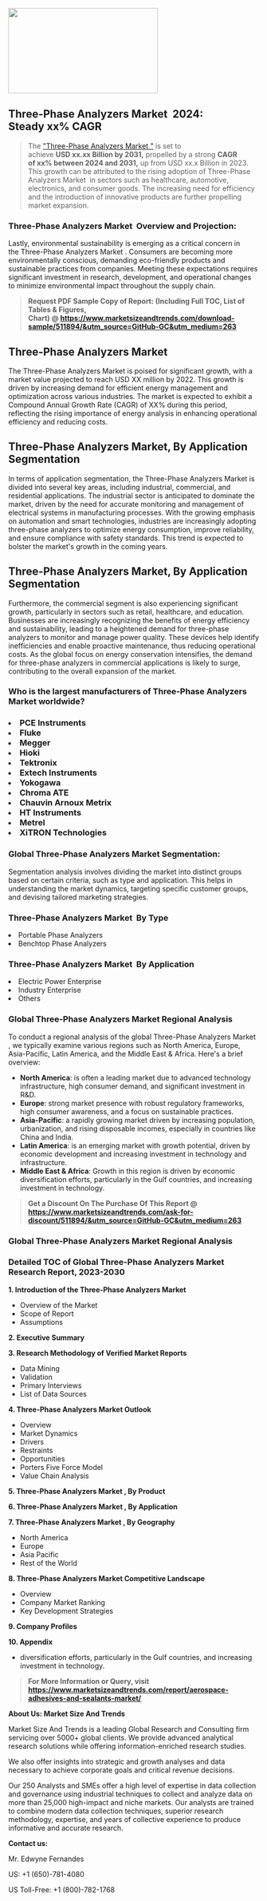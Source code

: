 <p><img class="alignnone size-medium wp-image-20088" src="https://ffe5etoiles.com/wp-content/uploads/2024/12/MST1-300x171.png" alt="" width="300" height="171" /></p><h2 id="ember46" class="ember-view reader-text-block__heading-2">Three-Phase Analyzers Market &nbsp;2024: Steady&nbsp;xx% CAGR</h2><blockquote id="ember47" class="ember-view reader-text-block__blockquote">The&nbsp;<a class="app-aware-link " href="https://www.marketsizeandtrends.com/download-sample/511894/&utm_source=GitHub-GC&utm_medium=263" target="_blank" data-test-app-aware-link="">"Three-Phase Analyzers Market "</a>&nbsp;is set to achieve&nbsp;<strong>USD&nbsp;xx.xx&nbsp;Billion by 2031,</strong>&nbsp;propelled by a strong&nbsp;<strong>CAGR of&nbsp;xx% between 2024 and 2031,</strong>&nbsp;up from USD xx.x Billion in 2023. This growth can be attributed to the rising adoption of&nbsp;Three-Phase Analyzers Market &nbsp;in sectors such as healthcare, automotive, electronics, and consumer goods. The increasing need for efficiency and the introduction of innovative products are further propelling market expansion.</blockquote><h3 id="ember48" class="ember-view reader-text-block__heading-3">Three-Phase Analyzers Market &nbsp;Overview and Projection:</h3><p id="ember49" class="ember-view reader-text-block__paragraph">Lastly, environmental sustainability is emerging as a critical concern in the&nbsp;Three-Phase Analyzers Market . Consumers are becoming more environmentally conscious, demanding eco-friendly products and sustainable practices from companies. Meeting these expectations requires significant investment in research, development, and operational changes to minimize environmental impact throughout the supply chain.</p><blockquote id="ember50" class="ember-view reader-text-block__blockquote"><strong>Request PDF Sample Copy of Report: (Including Full TOC, List of Tables &amp; Figures, Chart)&nbsp;@&nbsp;<strong><a href="https://www.marketsizeandtrends.com/download-sample/511894/&utm_source=GitHub-GC&utm_medium=263" target="_blank">https://www.marketsizeandtrends.com/download-sample/511894/&utm_source=GitHub-GC&utm_medium=263</a></strong></strong></blockquote><h3 class=""> <h2>Three-Phase Analyzers Market</h2><p>The Three-Phase Analyzers Market is poised for significant growth, with a market value projected to reach USD XX million by 2022. This growth is driven by increasing demand for efficient energy management and optimization across various industries. The market is expected to exhibit a Compound Annual Growth Rate (CAGR) of XX% during this period, reflecting the rising importance of energy analysis in enhancing operational efficiency and reducing costs.</p><h2>Three-Phase Analyzers Market, By Application Segmentation</h2><p>In terms of application segmentation, the Three-Phase Analyzers Market is divided into several key areas, including industrial, commercial, and residential applications. The industrial sector is anticipated to dominate the market, driven by the need for accurate monitoring and management of electrical systems in manufacturing processes. With the growing emphasis on automation and smart technologies, industries are increasingly adopting three-phase analyzers to optimize energy consumption, improve reliability, and ensure compliance with safety standards. This trend is expected to bolster the market's growth in the coming years.</p><h2>Three-Phase Analyzers Market, By Application Segmentation</h2><p>Furthermore, the commercial segment is also experiencing significant growth, particularly in sectors such as retail, healthcare, and education. Businesses are increasingly recognizing the benefits of energy efficiency and sustainability, leading to a heightened demand for three-phase analyzers to monitor and manage power quality. These devices help identify inefficiencies and enable proactive maintenance, thus reducing operational costs. As the global focus on energy conservation intensifies, the demand for three-phase analyzers in commercial applications is likely to surge, contributing to the overall expansion of the market.</p></h3><h3 id="" class="">Who is the largest manufacturers of&nbsp;Three-Phase Analyzers Market worldwide?</h3><h3 class=""></Li><Li>PCE Instruments</Li><Li> Fluke</Li><Li> Megger</Li><Li> Hioki</Li><Li> Tektronix</Li><Li> Extech Instruments</Li><Li> Yokogawa</Li><Li> Chroma ATE</Li><Li> Chauvin Arnoux Metrix</Li><Li> HT Instruments</Li><Li> Metrel</Li><Li> XiTRON Technologies</h3><h3 id="ember53" class="ember-view reader-text-block__heading-3">Global&nbsp;Three-Phase Analyzers Market Segmentation:</h3><p id="ember54" class="ember-view reader-text-block__paragraph">Segmentation analysis involves dividing the market into distinct groups based on certain criteria, such as type and application. This helps in understanding the market dynamics, targeting specific customer groups, and devising tailored marketing strategies.</p><h3 id="" class="">Three-Phase Analyzers Market &nbsp;By Type</h3><p></Li><Li>Portable Phase Analyzers</Li><Li> Benchtop Phase Analyzers</p><h3 id="" class="">Three-Phase Analyzers Market &nbsp;By Application</h3><p class=""></Li><Li>Electric Power Enterprise</Li><Li> Industry Enterprise</Li><Li> Others</p><h3 id="ember62" class="ember-view reader-text-block__heading-3">Global Three-Phase Analyzers Market Regional Analysis</h3><p id="ember63" class="ember-view reader-text-block__paragraph">To conduct a regional analysis of the global Three-Phase Analyzers Market , we typically examine various regions such as North America, Europe, Asia-Pacific, Latin America, and the Middle East &amp; Africa. Here's a brief overview:</p><ul><li><strong>North America</strong>: is often a leading market due to advanced technology infrastructure, high consumer demand, and significant investment in R&amp;D.</li><li><strong>Europe</strong>: strong market presence with robust regulatory frameworks, high consumer awareness, and a focus on sustainable practices.</li><li><strong>Asia-Pacific</strong>: a rapidly growing market driven by increasing population, urbanization, and rising disposable incomes, especially in countries like China and India.</li><li><strong>Latin America</strong>: is an emerging market with growth potential, driven by economic development and increasing investment in technology and infrastructure.</li><li><strong>Middle East &amp; Africa</strong>: Growth in this region is driven by economic diversification efforts, particularly in the Gulf countries, and increasing investment in technology.</li></ul><blockquote id="ember61" class="ember-view reader-text-block__blockquote"><strong>Get a Discount On The Purchase Of This Report @ <strong><a href="https://html-cleaner.com/" target="">https://www.marketsizeandtrends.com/ask-for-discount/511894/&utm_source=GitHub-GC&utm_medium=263</a></strong></strong></blockquote><h3 id="ember62" class="ember-view reader-text-block__heading-3">Global Three-Phase Analyzers Market Regional Analysis</h3><h3 id="" class="">Detailed TOC of Global Three-Phase Analyzers Market Research Report, 2023-2030</h3><p id="" class=""><strong>1. Introduction of the Three-Phase Analyzers Market </strong></p><ul><li>Overview of the Market</li><li>Scope of Report</li><li>Assumptions</li></ul><p id="" class=""><strong>2. Executive Summary</strong></p><p id="" class=""><strong>3. Research Methodology of Verified Market Reports</strong></p><ul><li>Data Mining</li><li>Validation</li><li>Primary Interviews</li><li>List of Data Sources</li></ul><p id="" class=""><strong>4. Three-Phase Analyzers Market Outlook</strong></p><ul><li>Overview</li><li>Market Dynamics</li><li>Drivers</li><li>Restraints</li><li>Opportunities</li><li>Porters Five Force Model</li><li>Value Chain Analysis</li></ul><p id="" class=""><strong>5. Three-Phase Analyzers Market , By Product</strong></p><p id="" class=""><strong>6. Three-Phase Analyzers Market , By Application</strong></p><p id="" class=""><strong>7. Three-Phase Analyzers Market , By Geography</strong></p><ul><li>North America</li><li>Europe</li><li>Asia Pacific</li><li>Rest of the World</li></ul><p id="" class=""><strong>8. Three-Phase Analyzers Market Competitive Landscape</strong></p><ul><li>Overview</li><li>Company Market Ranking</li><li>Key Development Strategies</li></ul><p id="" class=""><strong>9. Company Profiles</strong></p><p id="" class=""><strong>10. Appendix</strong></p><ul><li>diversification efforts, particularly in the Gulf countries, and increasing investment in technology.</li></ul><blockquote id="ember65" class="ember-view reader-text-block__blockquote"><strong>For More Information or Query, visit <strong><strong><a href="https://html-cleaner.com/" target="">https://www.marketsizeandtrends.com/report/aerospace-adhesives-and-sealants-market/</a></strong></strong></strong></blockquote><p id="" class=""><strong>About Us: Market Size And Trends</strong></p><p id="" class="">Market Size And Trends is a leading Global Research and Consulting firm servicing over 5000+ global clients. We provide advanced analytical research solutions while offering information-enriched research studies.</p><p id="" class="">We also offer insights into strategic and growth analyses and data necessary to achieve corporate goals and critical revenue decisions.</p><p id="" class="">Our 250 Analysts and SMEs offer a high level of expertise in data collection and governance using industrial techniques to collect and analyze data on more than 25,000 high-impact and niche markets. Our analysts are trained to combine modern data collection techniques, superior research methodology, expertise, and years of collective experience to produce informative and accurate research.</p><p id="" class=""><strong>Contact us:</strong></p><p id="" class="">Mr. Edwyne Fernandes</p><p id="" class="">US: +1 (650)-781-4080</p><p id="" class="">US Toll-Free: +1 (800)-782-1768</p>
